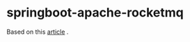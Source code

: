 # springboot-apache-rocketmq

Based on this [article](https://www.baeldung.com/apache-rocketmq-spring-boot?__s=eqgqzrfu3wd9drhqs4d1) .

